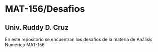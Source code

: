 # MAT-156/Desafios
## Univ. Ruddy D. Cruz
En este repositorio se encuentran los desafíos de la materia de Análisis Numérico MAT-156
